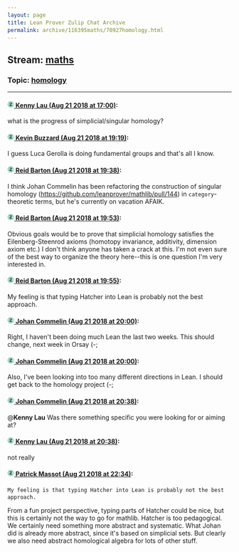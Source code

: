 ```yaml
---
layout: page
title: Lean Prover Zulip Chat Archive 
permalink: archive/116395maths/70927homology.html
---
```


## Stream: [maths](index.html)
### Topic: [homology](70927homology.html)

---

#### [![Click to go to Zulip](../../assets/img/zulip2.png) Kenny Lau (Aug 21 2018 at 17:00)](https://leanprover.zulipchat.com/#narrow/stream/116395-maths/topic/homology/near/132522372):
what is the progress of simplicial/singular homology?

#### [![Click to go to Zulip](../../assets/img/zulip2.png) Kevin Buzzard (Aug 21 2018 at 19:19)](https://leanprover.zulipchat.com/#narrow/stream/116395-maths/topic/homology/near/132529629):
I guess Luca Gerolla is doing fundamental groups and that's all I know.

#### [![Click to go to Zulip](../../assets/img/zulip2.png) Reid Barton (Aug 21 2018 at 19:38)](https://leanprover.zulipchat.com/#narrow/stream/116395-maths/topic/homology/near/132530694):
I think Johan Commelin has been refactoring the construction of singular homology (https://github.com/leanprover/mathlib/pull/144) in `category`-theoretic terms, but he's currently on vacation AFAIK.

#### [![Click to go to Zulip](../../assets/img/zulip2.png) Reid Barton (Aug 21 2018 at 19:53)](https://leanprover.zulipchat.com/#narrow/stream/116395-maths/topic/homology/near/132531611):
Obvious goals would be to prove that simplicial homology satisfies the Eilenberg-Steenrod axioms (homotopy invariance, additivity, dimension axiom etc.) I don't think anyone has taken a crack at this. I'm not even sure of the best way to organize the theory here--this is one question I'm very interested in.

#### [![Click to go to Zulip](../../assets/img/zulip2.png) Reid Barton (Aug 21 2018 at 19:55)](https://leanprover.zulipchat.com/#narrow/stream/116395-maths/topic/homology/near/132531710):
My feeling is that typing Hatcher into Lean is probably not the best approach.

#### [![Click to go to Zulip](../../assets/img/zulip2.png) Johan Commelin (Aug 21 2018 at 20:00)](https://leanprover.zulipchat.com/#narrow/stream/116395-maths/topic/homology/near/132531986):
Right, I haven't been doing much Lean the last two weeks. This should change, next week in Orsay (-;

#### [![Click to go to Zulip](../../assets/img/zulip2.png) Johan Commelin (Aug 21 2018 at 20:00)](https://leanprover.zulipchat.com/#narrow/stream/116395-maths/topic/homology/near/132532041):
Also, I've been looking into too many different directions in Lean. I should get back to the homology project (-;

#### [![Click to go to Zulip](../../assets/img/zulip2.png) Johan Commelin (Aug 21 2018 at 20:38)](https://leanprover.zulipchat.com/#narrow/stream/116395-maths/topic/homology/near/132534122):
@**Kenny Lau** Was there something specific you were looking for or aiming at?

#### [![Click to go to Zulip](../../assets/img/zulip2.png) Kenny Lau (Aug 21 2018 at 20:38)](https://leanprover.zulipchat.com/#narrow/stream/116395-maths/topic/homology/near/132534124):
not really

#### [![Click to go to Zulip](../../assets/img/zulip2.png) Patrick Massot (Aug 21 2018 at 22:34)](https://leanprover.zulipchat.com/#narrow/stream/116395-maths/topic/homology/near/132540359):
```quote
My feeling is that typing Hatcher into Lean is probably not the best approach.
```
From a fun project perspective, typing parts of Hatcher could be nice, but this is certainly not the way to go for mathlib. Hatcher is too pedagogical. We certainly need something more abstract and systematic. What Johan did is already more abstract, since it's based on simplicial sets. But clearly we also need abstract homological algebra for lots of other stuff.


